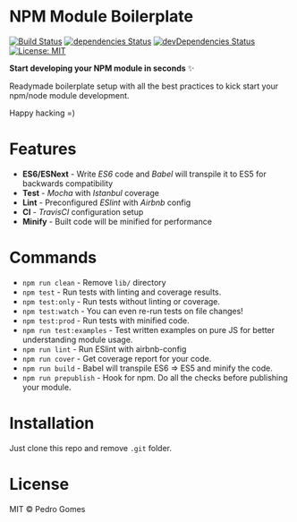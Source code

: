 # NPM Module Boilerplate

[![Build Status](https://travis-ci.org/pedrouid/npm-module-boilerplate.svg?branch=master)](https://travis-ci.org/pedrouid/npm-module-boilerplate) [![dependencies Status](https://david-dm.org/pedrouid/npm-module-boilerplate/status.svg)](https://david-dm.org/pedrouid/npm-module-boilerplate) [![devDependencies Status](https://david-dm.org/pedrouid/npm-module-boilerplate/dev-status.svg)](https://david-dm.org/pedrouid/npm-module-boilerplate?type=dev) [![License: MIT](https://img.shields.io/badge/License-MIT-blue.svg)](https://opensource.org/licenses/MIT)

**Start developing your NPM module in seconds** ✨

Readymade boilerplate setup with all the best practices to kick start your npm/node module development.

Happy hacking =)

# Features

- **ES6/ESNext** - Write _ES6_ code and _Babel_ will transpile it to ES5 for backwards compatibility
- **Test** - _Mocha_ with _Istanbul_ coverage
- **Lint** - Preconfigured _ESlint_ with _Airbnb_ config
- **CI** - _TravisCI_ configuration setup
- **Minify** - Built code will be minified for performance

# Commands

- `npm run clean` - Remove `lib/` directory
- `npm test` - Run tests with linting and coverage results.
- `npm test:only` - Run tests without linting or coverage.
- `npm test:watch` - You can even re-run tests on file changes!
- `npm test:prod` - Run tests with minified code.
- `npm run test:examples` - Test written examples on pure JS for better understanding module usage.
- `npm run lint` - Run ESlint with airbnb-config
- `npm run cover` - Get coverage report for your code.
- `npm run build` - Babel will transpile ES6 => ES5 and minify the code.
- `npm run prepublish` - Hook for npm. Do all the checks before publishing your module.

# Installation

Just clone this repo and remove `.git` folder.

# License

MIT © Pedro Gomes

